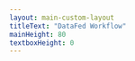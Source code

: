 ```yaml
---
layout: main-custom-layout
titleText: "DataFed Workflow"
mainHeight: 80
textboxHeight: 0
---
```


<CrossfadeImages :images="[
  '/datafed-workflow/1.png',
  '/datafed-workflow/2.png',
  '/datafed-workflow/3.png',
  '/datafed-workflow/4.png',
]" />
